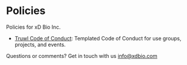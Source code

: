 Policies
========

Policies for xD Bio Inc. 

* [Truwl Code of Conduct](truwl_code_of_conduct.md): Templated Code of Conduct for use groups, projects, and events.

Questions or comments? Get in touch with us info@xdbio.com

